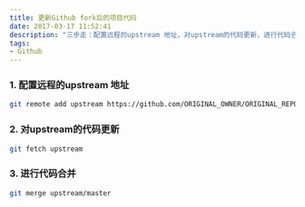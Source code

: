 ```yaml
---
title: 更新Github fork后的项目代码
date: 2017-03-17 11:52:41
description: "三步走：配置远程的upstream 地址，对upstream的代码更新，进行代码合并。"
tags:
- Github
---
```

### 1. 配置远程的upstream 地址
```bash
git remote add upstream https://github.com/ORIGINAL_OWNER/ORIGINAL_REPOSITORY.git
```
### 2. 对upstream的代码更新
```bash
git fetch upstream
```
### 3. 进行代码合并
```bash
git merge upstream/master
```
